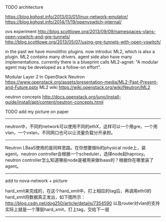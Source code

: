 TODO architecture

https://blog.kghost.info/2013/03/01/linux-network-emulator/
https://blog.kghost.info/2014/11/19/openvswitch-internal/

ovs experiment
http://blog.scottlowe.org/2013/09/09/namespaces-vlans-open-vswitch-and-gre-tunnels/
http://blog.scottlowe.org/2013/05/07/using-gre-tunnels-with-open-vswitch/

in the past we have monolithic plugins. now introduc ML2, which is also a plugin. ML2 contains many drivers. agent side also have many implementations. currently there is a blueprint calls ML2-agnet: "A modular agent may be developed as a follow-on effort".

Modular Layer 2 In OpenStack Neutron
https://www.openstack.org/assets/presentation-media/ML2-Past-Present-and-Future.pptx
ML2 wiki
https://wiki.openstack.org/wiki/Neutron/ML2

neutron concepts
http://docs.openstack.org/juno/install-guide/install/apt/content/neutron-concepts.html


TODO add my picture on paper

--------

neutron中，不同的network可以使用不同的ethX，这样可以一个用gre，一个用vlan，一个vxlan，不同网口也可以让流量负载分开承担。

---------

Neutron LBaaS使用的是同样思路。在你想要做lb的physical node上，装agent。neutron controller会根据一个scheduler，选择node起haproxy。neutron controller怎么知道哪些node是被用来做lbaas的？根据你在哪里装了agent。

---------

add to nova-network + picture

hard_xmit来完成的，在这个hard_xmit中，打上相应的tag后，再调用eth0的hard_xmit将数据真正发出，如下图所示：
http://blog.csdn.net/dog250/article/details/7354590
以及router对vlan的支持
实际上就是一个薄层hard_xmit，打上tag，交给下一层

---------


